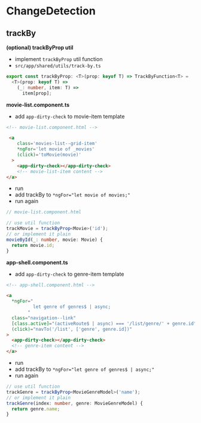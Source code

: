 # ChangeDetection

## trackBy

**(optional) trackByProp util**

* implement `trackByProp` util function
* `src/app/shared/utils/track-by.ts`

```ts
export const trackByProp: <T>(prop: keyof T) => TrackByFunction<T> =
  <T>(prop: keyof T) =>
    (_: number, item: T) =>
      item[prop];
```

**movie-list.component.ts**

* add `app-dirty-check` to movie-item template

```html
<!-- movie-list.component.html -->

 <a
    class='movies-list--grid-item'
    *ngFor='let movie of _movies'
    (click)='toMovie(movie)'
  >
    <app-dirty-check></app-dirty-check>
    <!-- movie-list-item content -->
</a>
```

* run
* add trackBy to `*ngFor="let movie of movies;"`
* run again

```ts
// movie-list.component.html

// use util function
trackMovie = trackByProp<Movie>('id');
// or implement it plain
movieById(_: number, movie: Movie) {
  return movie.id;
}
```

**app-shell.component.ts**

* add `app-dirty-check` to genre-item template

```html
<!-- app-shell.component.html -->

<a
  *ngFor="
          let genre of genres$ | async;
        "
  class="navigation--link"
  [class.active]="(activeRoute$ | async) === '/list/genre/' + genre.id"
  (click)="navTo('/list', ['genre', genre.id])"
>
  <app-dirty-check></app-dirty-check>
  <!-- genre-item content -->
</a>
```

* run
* add trackBy to `*ngFor="let genre of genres$ | async;"`
* run again

```ts
// use util function
trackGenre = trackByProp<MovieGenreModel>('name');
// or implement it plain
trackGenre(index: number, genre: MovieGenreModel) {
  return genre.name;
}
```
